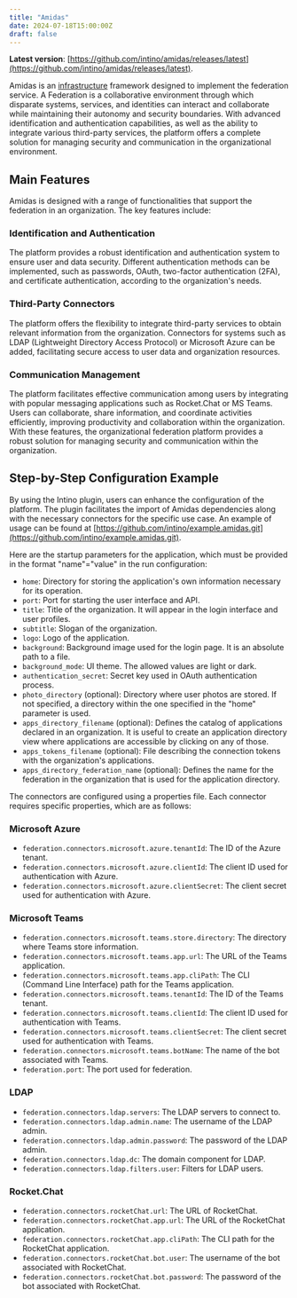 ```yaml
---
title: "Amidas"
date: 2024-07-18T15:00:00Z
draft: false
---
```

**Latest version**: [https://github.com/intino/amidas/releases/latest](https://github.com/intino/amidas/releases/latest).

Amidas is an [infrastructure](infrastructure) framework designed to implement the federation service. A Federation is a collaborative environment through which disparate systems, services, and identities can interact and collaborate while maintaining their autonomy and security boundaries. With advanced identification and authentication capabilities, as well as the ability to integrate various third-party services, the platform offers a complete solution for managing security and communication in the organizational environment.

## Main Features

Amidas is designed with a range of functionalities that support the federation in an organization. The key features include:

### Identification and Authentication

The platform provides a robust identification and authentication system to ensure user and data security.
Different authentication methods can be implemented, such as passwords, OAuth, two-factor authentication (2FA), and certificate authentication, according to the organization's needs.

### Third-Party Connectors

The platform offers the flexibility to integrate third-party services to obtain relevant information from the organization.
Connectors for systems such as LDAP (Lightweight Directory Access Protocol) or Microsoft Azure can be added, facilitating secure access to user data and organization resources.

### Communication Management

The platform facilitates effective communication among users by integrating with popular messaging applications such as Rocket.Chat or MS Teams.
Users can collaborate, share information, and coordinate activities efficiently, improving productivity and collaboration within the organization.
With these features, the organizational federation platform provides a robust solution for managing security and communication within the organization.

## Step-by-Step Configuration Example

By using the Intino plugin, users can enhance the configuration of the platform. The plugin facilitates the import of Amidas dependencies along with the necessary connectors for the specific use case. An example of usage can be found at [https://github.com/intino/example.amidas.git](https://github.com/intino/example.amidas.git).

Here are the startup parameters for the application, which must be provided in the format "name"="value" in the run configuration:

* `home`: Directory for storing the application's own information necessary for its operation.
* `port`: Port for starting the user interface and API.
* `title`: Title of the organization. It will appear in the login interface and user profiles.
* `subtitle`: Slogan of the organization.
* `logo`: Logo of the application.
* `background`: Background image used for the login page. It is an absolute path to a file.
* `background_mode`: UI theme. The allowed values are light or dark.
* `authentication_secret`: Secret key used in OAuth authentication process.
* `photo_directory` (optional): Directory where user photos are stored. If not specified, a directory within the one specified in the "home" parameter is used.
* `apps_directory_filename` (optional): Defines the catalog of applications declared in an organization. It is useful to create an application directory view where applications are accessible by clicking on any of those.
* `apps_tokens_filename` (optional): File describing the connection tokens with the organization's applications.
* `apps_directory_federation_name` (optional): Defines the name for the federation in the organization that is used for the application directory.

The connectors are configured using a properties file. Each connector requires specific properties, which are as follows:

### Microsoft Azure

* `federation.connectors.microsoft.azure.tenantId`: The ID of the Azure tenant.
* `federation.connectors.microsoft.azure.clientId`: The client ID used for authentication with Azure.
* `federation.connectors.microsoft.azure.clientSecret`: The client secret used for authentication with Azure.

### Microsoft Teams

* `federation.connectors.microsoft.teams.store.directory`: The directory where Teams store information.
* `federation.connectors.microsoft.teams.app.url`: The URL of the Teams application.
* `federation.connectors.microsoft.teams.app.cliPath`: The CLI (Command Line Interface) path for the Teams application.
* `federation.connectors.microsoft.teams.tenantId`: The ID of the Teams tenant.
* `federation.connectors.microsoft.teams.clientId`: The client ID used for authentication with Teams.
* `federation.connectors.microsoft.teams.clientSecret`: The client secret used for authentication with Teams.
* `federation.connectors.microsoft.teams.botName`: The name of the bot associated with Teams.
* `federation.port`: The port used for federation.

### LDAP

* `federation.connectors.ldap.servers`: The LDAP servers to connect to.
* `federation.connectors.ldap.admin.name`: The username of the LDAP admin.
* `federation.connectors.ldap.admin.password`: The password of the LDAP admin.
* `federation.connectors.ldap.dc`: The domain component for LDAP.
* `federation.connectors.ldap.filters.user`: Filters for LDAP users.

### Rocket.Chat

* `federation.connectors.rocketChat.url`: The URL of RocketChat.
* `federation.connectors.rocketChat.app.url`: The URL of the RocketChat application.
* `federation.connectors.rocketChat.app.cliPath`: The CLI path for the RocketChat application.
* `federation.connectors.rocketChat.bot.user`: The username of the bot associated with RocketChat.
* `federation.connectors.rocketChat.bot.password`: The password of the bot associated with RocketChat.